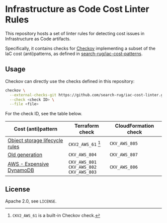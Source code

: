 # Infrastructure as Code Cost Linter Rules

This repository hosts a set of linter rules for detecting cost issues in Infrastructure as Code artifacts.

Specifically, it contains checks for [Checkov](https://checkov.io) implementing a subset of the IaC cost (anti)patterns, as defined in [search-rug/iac-cost-patterns](https://github.com/search-rug/iac-cost-patterns).

## Usage

Checkov can directly use the checks defined in this repository:
```sh
checkov \
  --external-checks-git https://github.com/search-rug/iac-cost-linter.git//<terraform or cloudformation>/ \
  --check <check ID> \
  --file <file>
```

For the check ID, see the table below.

| Cost (anti)pattern | Terraform check | CloudFormation check |
|---|---|---|
| [Object storage lifecycle rules](https://search-rug.github.io/iac-cost-patterns/object-storage-lifecycle-rules/) | `CKV2_AWS_61` [^1] | `CKV_AWS_805` |
| [Old generation](https://search-rug.github.io/iac-cost-patterns/old-generation/) | `CKV_AWS_804` | `CKV_AWS_807` |
| [AWS - Expensive DynamoDB](https://search-rug.github.io/iac-cost-patterns/aws-expensive-dynamodb/) | `CKV_AWS_801` <br> `CKV_AWS_802` <br> `CKV_AWS_803` | `CKV_AWS_806` |

[^1]: `CKV2_AWS_61` is a built-in Checkov check.

## License

Apache 2.0, see `LICENSE`.
